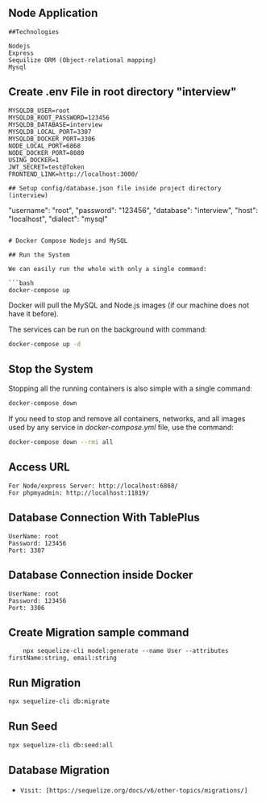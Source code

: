 
## Node Application

```
##Technologies

Nodejs
Express
Sequilize ORM (Object-relational mapping) 
Mysql

```
## Create .env File in root directory "interview"

```
MYSQLDB_USER=root
MYSQLDB_ROOT_PASSWORD=123456
MYSQLDB_DATABASE=interview
MYSQLDB_LOCAL_PORT=3307
MYSQLDB_DOCKER_PORT=3306
NODE_LOCAL_PORT=6868
NODE_DOCKER_PORT=8080
USING_DOCKER=1
JWT_SECRET=test@Token
FRONTEND_LINK=http://localhost:3000/

## Setup config/database.json file inside project directory (interview)

```
"username": "root",
"password": "123456",
"database": "interview",
"host": "localhost",
"dialect": "mysql"
```

# Docker Compose Nodejs and MySQL

## Run the System

We can easily run the whole with only a single command:

```bash
docker-compose up
```

Docker will pull the MySQL and Node.js images (if our machine does not have it before).

The services can be run on the background with command:

```bash
docker-compose up -d
```

## Stop the System

Stopping all the running containers is also simple with a single command:

```bash
docker-compose down
```

If you need to stop and remove all containers, networks, and all images used by any service in <em>docker-compose.yml</em> file, use the command:

```bash
docker-compose down --rmi all
```

## Access URL

```
For Node/express Server: http://localhost:6868/
For phpmyadmin: http://localhost:11819/
```

## Database Connection With TablePlus

```
UserName: root
Password: 123456
Port: 3307
```

## Database Connection inside Docker

```
UserName: root
Password: 123456
Port: 3306
```

## Create Migration sample command

```
    npx sequelize-cli model:generate --name User --attributes firstName:string, email:string
```

## Run Migration

```bash
npx sequelize-cli db:migrate
```

## Run Seed

```bash
npx sequelize-cli db:seed:all
```

## Database Migration

-   `Visit: [https://sequelize.org/docs/v6/other-topics/migrations/]`

